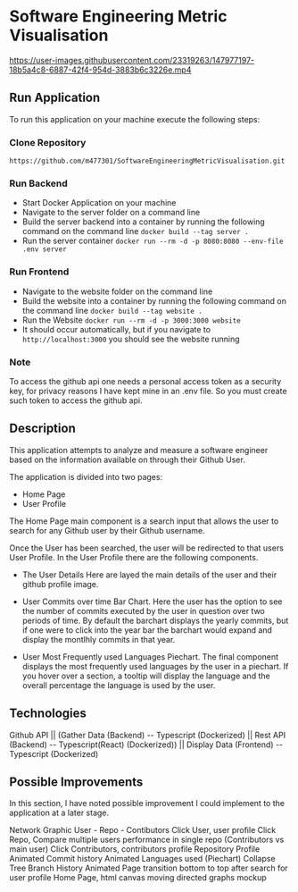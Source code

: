 # Software Engineering Metric Visualisation

https://user-images.githubusercontent.com/23319263/147977197-18b5a4c8-6887-42f4-954d-3883b6c3226e.mp4

## Run Application

To run this application on your machine execute the following steps:

### Clone Repository

```https://github.com/m477301/SoftwareEngineeringMetricVisualisation.git```

### Run Backend
- Start Docker Application on your machine
- Navigate to the server folder on a command line
- Build the server backend into a container by running the following command on the command line
``` docker build --tag server . ```
- Run the server container
```docker run --rm -d -p 8080:8080 --env-file .env server ```

### Run Frontend
- Navigate to the website folder on the command line
- Build the website into a container by running the following command on the command line
```docker build --tag website . ```
- Run the Website
```docker run --rm -d -p 3000:3000 website ```
- It should occur automatically, but if you navigate to ``http://localhost:3000`` you should see the website running

### Note
To access the github api one needs a personal access token as a security key, for privacy reasons I have kept mine in an .env file. So you must create
such token to access the github api.

## Description

This application attempts to analyze and measure a software engineer based on the information available on through their Github User.

The application is divided into two pages:
- Home Page
- User Profile

The Home Page main component is a search input that allows the user to search for any Github user by their Github username.

Once the User has been searched, the user will be redirected to that users User Profile.
In the User Profile there are the following components.

- The User Details
Here are layed the main details of the user and their github profile image.

- User Commits over time Bar Chart.
Here the user has the option to see the number of commits executed by the user in question over two periods of time.
By default the barchart displays the yearly commits, but if one were to click into the year bar the barchart would expand and display the montlhly commits in that year.

- User Most Frequently used Languages Piechart.
The final component displays the most frequently used languages by the user in a piechart. If you hover over a section, a tooltip will display the language and the overall percentage the language is used by the user.

## Technologies

Github API
||
(Gather Data (Backend) -- Typescript (Dockerized)
||
Rest API (Backend) -- Typescript(React) (Dockerized))
||
Display Data (Frontend) -- Typescript (Dockerized)

## Possible Improvements
In this section, I have noted possible improvement I could implement to the application at a later stage.

Network Graphic User - Repo - Contibutors
Click User, user profile
Click Repo, Compare multiple users performance in single repo (Contributors vs main user)
Click Contributors, contributors profile
Repository Profile
Animated Commit history
Animated Languages used (Piechart)
Collapse Tree Branch History
Animated Page transition bottom to top after search for user profile
Home Page, html canvas moving directed graphs mockup




